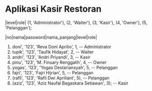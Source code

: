 # Aplikasi Kasir Restoran

|level|role|
(1, 'Administrator'),
(2, 'Waiter'),
(3, 'Kasir'),
(4, 'Owner'),
(5, 'Pelanggan');

|no|nama|password|nama_panjang|level|role|
1. doni', '123', 'Reva Doni Aprilio', 1, -- Administrator
2. tupik', '123', 'Taufik Hidayat', 2, -- Waiter
3. andri', '123', 'Andri Priyandi', 3, -- Kasir
4. pinu', '123', 'M. Finuary Renggalih', 4, -- Owner
5. yogas', '123', 'Yogas Destariansyah', 5, -- Pelanggan
6. fajri', '123', 'Fajri Hijrian', 5, -- Pelanggan
7. (rafli', '123', 'Rafli Dwi Apriliant', 5), -- Pelanggan
8. (aziz', '123', 'Aziz Naufal Bagaskara Setiawan', 3); -- Kasir
